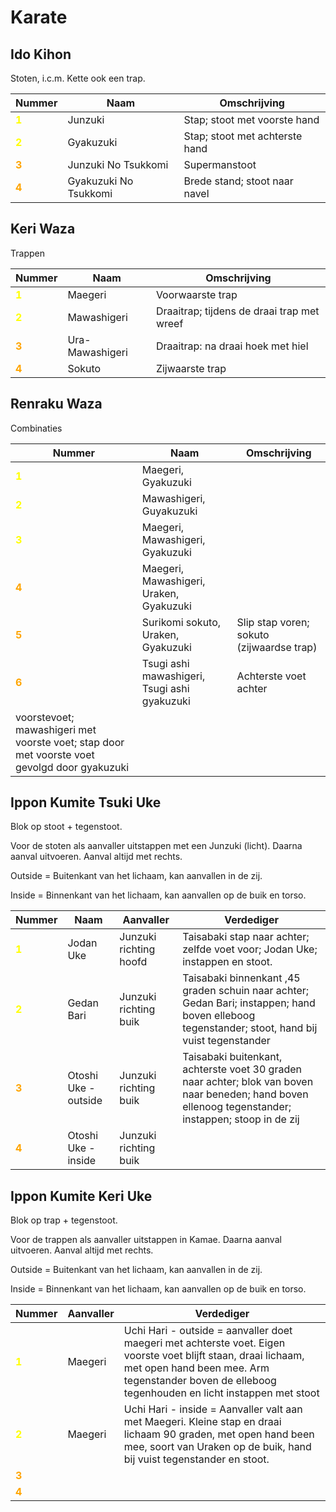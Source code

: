 # Karate

## Ido Kihon

Stoten, i.c.m. Kette ook een trap.

| Nummer                                  | Naam                  | Omschrijving                   |
|-----------------------------------------|-----------------------|--------------------------------|
| <span style="color:yellow">**1**</span> | Junzuki               | Stap; stoot met voorste hand   |
| <span style="color:yellow">**2**</span> | Gyakuzuki             | Stap; stoot met achterste hand |
| <span style="color:orange">**3**</span> | Junzuki No Tsukkomi   | Supermanstoot                  |
| <span style="color:orange">**4**</span> | Gyakuzuki No Tsukkomi | Brede stand; stoot naar navel  |

## Keri Waza

Trappen

| Nummer                                  | Naam            | Omschrijving                               |
|-----------------------------------------|-----------------|--------------------------------------------|
| <span style="color:yellow">**1**</span> | Maegeri         | Voorwaarste trap                           |
| <span style="color:yellow">**2**</span> | Mawashigeri     | Draaitrap; tijdens de draai trap met wreef |
| <span style="color:orange">**3**</span> | Ura-Mawashigeri | Draaitrap: na draai hoek met hiel          |
| <span style="color:orange">**4**</span> | Sokuto          | Zijwaarste trap                            |

## Renraku Waza

Combinaties

| Nummer                                                                                       | Naam                                         | Omschrijving                              |
|----------------------------------------------------------------------------------------------|----------------------------------------------|-------------------------------------------|
| <span style="color:yellow">**1**</span>                                                      | Maegeri, Gyakuzuki                           |                                           |
| <span style="color:yellow">**2**</span>                                                      | Mawashigeri, Guyakuzuki                      |                                           |
| <span style="color:yellow">**3**</span>                                                      | Maegeri, Mawashigeri, Gyakuzuki              |                                           |
| <span style="color:orange">**4**</span>                                                      | Maegeri, Mawashigeri, Uraken, Gyakuzuki      |                                           |
| <span style="color:orange">**5**</span>                                                      | Surikomi sokuto, Uraken, Gyakuzuki           | Slip stap voren; sokuto (zijwaardse trap) |
| <span style="color:orange">**6**</span>                                                      | Tsugi ashi mawashigeri, Tsugi ashi gyakuzuki | Achterste voet achter                     
 voorstevoet; mawashigeri met voorste voet; stap door met voorste voet gevolgd door gyakuzuki |

## Ippon Kumite Tsuki Uke

Blok op stoot + tegenstoot.

Voor de stoten als aanvaller uitstappen met een Junzuki (licht). Daarna aanval uitvoeren. Aanval altijd met rechts.

Outside = Buitenkant van het lichaam, kan aanvallen in de zij.

Inside = Binnenkant van het lichaam, kan aanvallen op de buik en torso.

| Nummer                                  | Naam                 | Aanvaller              | Verdediger                                                                                                                                            |
|-----------------------------------------|----------------------|------------------------|-------------------------------------------------------------------------------------------------------------------------------------------------------|
| <span style="color:yellow">**1**</span> | Jodan Uke            | Junzuki richting hoofd | Taisabaki stap naar achter; zelfde voet voor; Jodan Uke; instappen en stoot.                                                                          |
| <span style="color:yellow">**2**</span> | Gedan Bari           | Junzuki richting buik  | Taisabaki binnenkant ,45 graden schuin naar achter; Gedan Bari; instappen; hand boven elleboog tegenstander; stoot, hand bij vuist tegenstander       |
| <span style="color:orange">**3**</span> | Otoshi Uke - outside | Junzuki richting buik  | Taisabaki buitenkant, achterste voet 30 graden naar achter; blok van boven naar beneden; hand boven ellenoog tegenstander; instappen; stoop in de zij |
| <span style="color:orange">**4**</span> | Otoshi Uke - inside  | Junzuki richting buik  |                                                                                                                                                       |

## Ippon Kumite Keri Uke

Blok op trap + tegenstoot.

Voor de trappen als aanvaller uitstappen in Kamae. Daarna aanval uitvoeren. Aanval altijd met rechts.

Outside = Buitenkant van het lichaam, kan aanvallen in de zij.

Inside = Binnenkant van het lichaam, kan aanvallen op de buik en torso.

| Nummer                                  | Aanvaller | Verdediger                                                                                                                                                                                                           |
|-----------------------------------------|-----------|----------------------------------------------------------------------------------------------------------------------------------------------------------------------------------------------------------------------|
| <span style="color:yellow">**1**</span> | Maegeri   | Uchi Hari - outside = aanvaller doet maegeri met achterste voet. Eigen voorste voet blijft staan, draai lichaam, met open hand been mee. Arm tegenstander boven de elleboog tegenhouden en licht instappen met stoot |
| <span style="color:yellow">**2**</span> | Maegeri   | Uchi Hari - inside = Aanvaller valt aan met Maegeri. Kleine stap en draai lichaam 90 graden, met open hand been mee, soort van Uraken op de buik, hand bij vuist tegenstander en stoot.                              |
| <span style="color:orange">**3**</span> |           |                                                                                                                                                                                                                      |
| <span style="color:orange">**4**</span> |           |                                                                                                                                                                                                                      |
